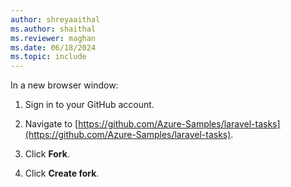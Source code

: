```yaml
---
author: shreyaaithal
ms.author: shaithal
ms.reviewer: maghan
ms.date: 06/18/2024
ms.topic: include
---
```


In a new browser window:

1. Sign in to your GitHub account.

1. Navigate to [https://github.com/Azure-Samples/laravel-tasks](https://github.com/Azure-Samples/laravel-tasks).

1. Click **Fork**.

1. Click **Create fork**.
